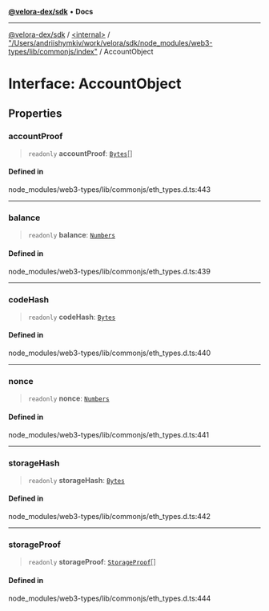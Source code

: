 [**@velora-dex/sdk**](../../../../README.md) • **Docs**

***

[@velora-dex/sdk](../../../../globals.md) / [\<internal\>](../../../README.md) / ["/Users/andriishymkiv/work/velora/sdk/node\_modules/web3-types/lib/commonjs/index"](../README.md) / AccountObject

# Interface: AccountObject

## Properties

### accountProof

> `readonly` **accountProof**: [`Bytes`](../../../type-aliases/Bytes.md)[]

#### Defined in

node\_modules/web3-types/lib/commonjs/eth\_types.d.ts:443

***

### balance

> `readonly` **balance**: [`Numbers`](../../../type-aliases/Numbers.md)

#### Defined in

node\_modules/web3-types/lib/commonjs/eth\_types.d.ts:439

***

### codeHash

> `readonly` **codeHash**: [`Bytes`](../../../type-aliases/Bytes.md)

#### Defined in

node\_modules/web3-types/lib/commonjs/eth\_types.d.ts:440

***

### nonce

> `readonly` **nonce**: [`Numbers`](../../../type-aliases/Numbers.md)

#### Defined in

node\_modules/web3-types/lib/commonjs/eth\_types.d.ts:441

***

### storageHash

> `readonly` **storageHash**: [`Bytes`](../../../type-aliases/Bytes.md)

#### Defined in

node\_modules/web3-types/lib/commonjs/eth\_types.d.ts:442

***

### storageProof

> `readonly` **storageProof**: [`StorageProof`](StorageProof.md)[]

#### Defined in

node\_modules/web3-types/lib/commonjs/eth\_types.d.ts:444
